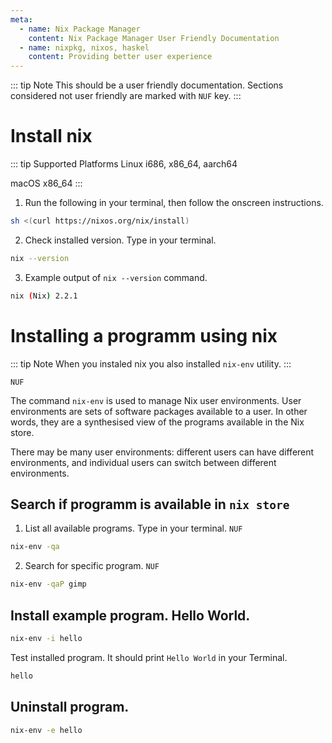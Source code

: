 ```yaml
---
meta:
  - name: Nix Package Manager
    content: Nix Package Manager User Friendly Documentation
  - name: nixpkg, nixos, haskel
    content: Providing better user experience
---
```


::: tip Note
This should be a user friendly documentation. 
Sections considered not user friendly are marked with `NUF` key.
:::

# Install nix

::: tip Supported Platforms
Linux i686, x86_64, aarch64

macOS x86_64
:::

1. Run the following in your terminal, then follow the onscreen instructions.

```sh
sh <(curl https://nixos.org/nix/install)
```
2. Check installed version. Type in your terminal.

```sh
nix --version
```

3. Example output of `nix --version` command.

```sh
nix (Nix) 2.2.1
```

# Installing a programm using nix

::: tip Note
When you instaled nix you also installed `nix-env` utility.
:::

`NUF`

The command `nix-env` is used to manage Nix user environments. User environments are sets of software packages available to a
user. In other words, they are a synthesised view of the programs available in the Nix store. 

There may be many user environments: different users can have different environments, and individual users can switch between different
environments.

## Search if programm is available in `nix store`

1. List all available programs. Type in your terminal.
`NUF`
```sh
nix-env -qa
```

2. Search for specific program.
`NUF`
```sh
nix-env -qaP gimp
```

## Install example program. Hello World. 


```sh
nix-env -i hello
```
Test installed program. It should print `Hello World` in your Terminal.

```sh
hello
```

## Uninstall program.

```sh
nix-env -e hello
```
